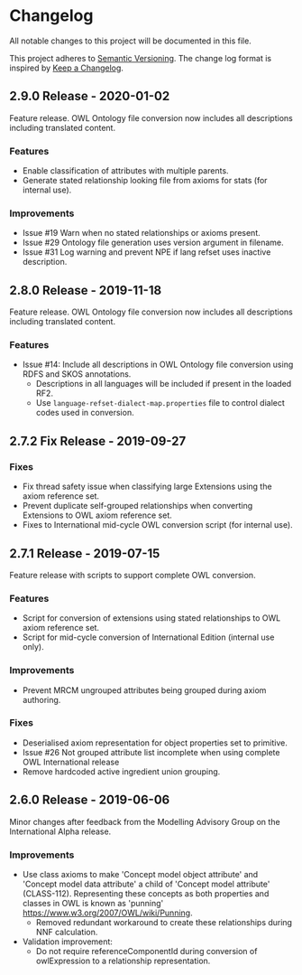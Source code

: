 # Changelog
All notable changes to this project will be documented in this file.

This project adheres to [Semantic Versioning](https://semver.org/spec/v2.0.0.html).
The change log format is inspired by [Keep a Changelog](https://keepachangelog.com/en/1.0.0/).

## 2.9.0 Release - 2020-01-02
Feature release. OWL Ontology file conversion now includes all descriptions including translated content.

### Features
- Enable classification of attributes with multiple parents.
- Generate stated relationship looking file from axioms for stats (for internal use).

### Improvements
- Issue #19 Warn when no stated relationships or axioms present.
- Issue #29 Ontology file generation uses version argument in filename.
- Issue #31 Log warning and prevent NPE if lang refset uses inactive description.


## 2.8.0 Release - 2019-11-18
Feature release. OWL Ontology file conversion now includes all descriptions including translated content.

### Features
- Issue #14: Include all descriptions in OWL Ontology file conversion using RDFS and SKOS annotations.
  - Descriptions in all languages will be included if present in the loaded RF2.
  - Use `language-refset-dialect-map.properties` file to control dialect codes used in conversion.


## 2.7.2 Fix Release - 2019-09-27

### Fixes
- Fix thread safety issue when classifying large Extensions using the axiom reference set.
- Prevent duplicate self-grouped relationships when converting Extensions to OWL axiom reference set.
- Fixes to International mid-cycle OWL conversion script (for internal use).


## 2.7.1 Release - 2019-07-15

Feature release with scripts to support complete OWL conversion.

### Features
- Script for conversion of extensions using stated relationships to OWL axiom reference set.
- Script for mid-cycle conversion of International Edition (internal use only).

### Improvements
- Prevent MRCM ungrouped attributes being grouped during axiom authoring.

### Fixes
- Deserialised axiom representation for object properties set to primitive.
- Issue #26 Not grouped attribute list incomplete when using complete OWL International release
- Remove hardcoded active ingredient union grouping.


## 2.6.0 Release - 2019-06-06

Minor changes after feedback from the Modelling Advisory Group on the International Alpha release.

### Improvements
- Use class axioms to make 'Concept model object attribute' and 'Concept model data attribute' a child of 'Concept model attribute' (CLASS-112). Representing these concepts as both properties and classes in OWL is known as 'punning' https://www.w3.org/2007/OWL/wiki/Punning.
  - Removed redundant workaround to create these relationships during NNF calculation.
- Validation improvement:
  - Do not require referenceComponentId during conversion of owlExpression to a relationship representation.
